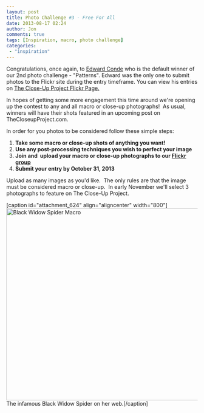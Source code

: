 ```yaml
---
layout: post
title: Photo Challenge #3 - Free For All
date: 2013-08-17 02:24
author: Jon
comments: true
tags: [Inspiration, macro, photo challenge]
categories:
 - "inspiration"
---
```

Congratulations, once again, to <a href="http://Flickr.com/edwardconde" target="_blank">Edward Conde</a> who is the default winner of our 2nd photo challenge - "Patterns". Edward was the only one to submit photos to the Flickr site during the entry timeframe. You can view his entries on <a href="http://www.flickr.com/groups/thecloseupproject/">The Close-Up Project Flickr Page.</a>

In hopes of getting some more engagement this time around we're opening up the contest to any and all macro or close-up photographs!  As usual, winners will have their shots featured in an upcoming post on TheCloseupProject.com. 

<p>In order for you photos to be considered follow these simple steps:</p>
<ol>
	<li><strong>Take some macro or close-up shots of anything you want!</strong></li>
	<li><strong>Use any post-processing techniques you wish to perfect your image</strong></li>
	<li><strong>Join and  upload your macro or close-up photographs to our <a href="http://www.flickr.com/groups/thecloseupproject/" target="_blank">Flickr group</a></strong></li>
	<li><strong>Submit your entry by October 31, 2013</strong></li>
</ol>
Upload as many images as you'd like.  The only rules are that the image must be considered macro or close-up.  In early November we'll select 3 photographs to feature on The Close-Up Project.

[caption id="attachment_624" align="aligncenter" width="800"]<a href="http://thecloseupproject.com/wp-content/uploads/2013/08/20130730-IMG_1286.jpg"><img class="size-full wp-image-624" alt="Black Widow Spider Macro" src="http://thecloseupproject.com/wp-content/uploads/2013/08/20130730-IMG_1286.jpg" width="800" height="506" /></a> The infamous Black Widow Spider on her web.[/caption]
